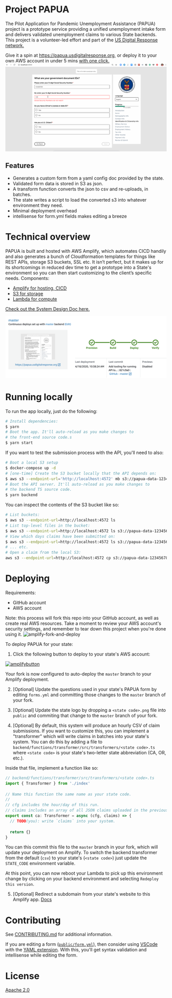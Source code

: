 # Project PAPUA

The Pilot Application for Pandemic Unemployment Assistance (PAPUA) project is a prototype service providing a unified unemployment intake form and delivers validated unemployment claims to various State backends. This project is a volunteer-led effort and part of the [US Digital Response network.][1]

Give it a spin at https://papua.usdigitalresponse.org, or deploy it to your own AWS account in under 5 mins [with one click.](#deploying)
![](./media/validation.gif)

## Features

- Generates a custom form from a yaml config doc provided by the state.
- Validated form data is stored in S3 as json.
- A transform function converts the json to csv and re-uploads, in batches.
- The state writes a script to load the converted s3 into whatever environment they need.
- Minimal deployment overhead
- intellisense for form.yml fields makes editing a breeze

# Technical overview

PAPUA is built and hosted with AWS Amplify, which automates CICD handily and also generates a bunch of Cloudformation templates for things like REST APIs, storage S3 buckets, SSL etc. It isn’t perfect, but it makes up for its shortcomings in reduced dev time to get a prototype into a State's environment so you can then start customizing to the client’s specific needs.
Components:

- [Amplify for hosting, CICD][2]
- [S3 for storage][3]
- [Lambda for compute][4]

[Check out the System Design Doc here.][5]

![amplify-cicd](./media/amplify-cicd.png)

# Running locally

To run the app locally, just do the following:

```bash
# Install dependencies:
$ yarn
# Boot the app. It'll auto-reload as you make changes to
# the front-end source code.s
$ yarn start
```

If you want to test the submission process with the API, you'll need to also:

```bash
# Boot a local S3 setup
$ docker-compose up -d
# [one-time] Create the S3 bucket locally that the API depends on:
$ aws s3 --endpoint-url='http://localhost:4572' mb s3://papua-data-123456789
# Boot the API server. It'll auto-reload as you make changes to
# the backend TS source code.
$ yarn backend
```

You can inspect the contents of the S3 bucket like so:

```bash
# List buckets:
$ aws s3 --endpoint-url=http://localhost:4572 ls
# List top-level files in the bucket:
$ aws s3 --endpoint-url=http://localhost:4572 ls s3://papua-data-123456789/
# View which days claims have been submitted on:
$ aws s3 --endpoint-url=http://localhost:4572 ls s3://papua-data-123456789/claims/
# ... etc.
# Open a claim from the local S3:
aws s3 --endpoint-url=http://localhost:4572 cp s3://papua-data-123456789/claims/day=2020-04-18/hour=16/3.json - | jq .
```

# Deploying

Requirements:

- GitHub account
- AWS account

Note: this process will fork this repo into your GitHub account, as well as create real AWS resources. Take a moment to review your AWS account's security settings, and remember to tear down this project when you're done using it.
![amplify-fork-and-deploy](./media/amplify-deployment-flow.png)

To deploy PAPUA for your state:

1. Click the following button to deploy to your state's AWS account:

[![amplifybutton](https://oneclick.amplifyapp.com/button.svg)](https://console.aws.amazon.com/amplify/home#/deploy?repo=https://github.com/usdigitalresponse/project-papua)

Your fork is now configured to auto-deploy the `master` branch to your Amplify deployment.

2. [Optional] Update the questions used in your state's PAPUA form by editing `forms.yml` and committing those changes to the `master` branch of your fork.

3. [Optional] Update the state logo by dropping a `<state code>.png` file into `public` and commiting that change to the `master` branch of your fork.

4. [Optional] By default, this system will produce an hourly CSV of claim submissions. If you want to customize this, you can implement a "transformer" which will write claims in batches into your state's system. You can do this by adding a file to `backend/functions/transformer/src/transformers/<state code>.ts` where `<state code>` is your state's two-letter state abbreviation (CA, OR, etc.).

Inside that file, implement a function like so:

```ts
// backend/functions/transformer/src/transformers/<state code>.ts
import { Transformer } from './index'

// Name this function the same name as your state code.
//
// cfg includes the hour/day of this run.
// claims includes an array of all JSON claims uploaded in the previous hour.
export const ca: Transformer = async (cfg, claims) => {
  // TODO(you): write `claims` into your system.

  return {}
}
```

You can this commit this file to the `master` branch in your fork, which will update your deployment on Amplify. To switch the backend transformer from the default (`csv`) to your state's (`<state code>`) just update the `STATE_CODE` environment variable.

At this point, you can now reboot your Lambda to pick up this environment change by clicking on your backend environment and selecting `Redeploy this version`.

5. [Optional] Redirect a subdomain from your state's website to this Amplify app. [Docs](https://docs.aws.amazon.com/amplify/latest/userguide/custom-domains.html)

# Contributing

See [CONTRIBUTING.md](CONTRIBUTING.md) for additional information.

If you are editing a form ([`public/form.yml`](public/form.yml)), then consider using [VSCode](https://code.visualstudio.com/) with the [YAML extension](https://marketplace.visualstudio.com/items?itemName=redhat.vscode-yaml). With this, you'll get syntax validation and intellisense while editing the form.

# License

[Apache 2.0](LICENSE)

[1]: https://www.usdigitalresponse.org/
[2]: https://aws.amazon.com/amplify/
[3]: https://docs.aws.amazon.com/AmazonS3/latest/dev/Welcome.html
[4]: https://aws.amazon.com/lambda/
[5]: https://docs.google.com/document/d/1Jntt7jOtc_5Qj4SP7GdC4u3Uyg9z_kU6jsm3CpCaeWU/edit?usp=sharing
